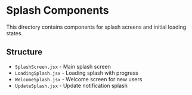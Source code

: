 
# Splash Components

This directory contains components for splash screens and initial loading states.

## Structure
- `SplashScreen.jsx` - Main splash screen
- `LoadingSplash.jsx` - Loading splash with progress
- `WelcomeSplash.jsx` - Welcome screen for new users
- `UpdateSplash.jsx` - Update notification splash
